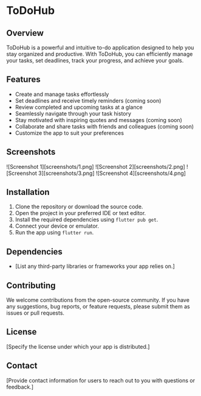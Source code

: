 # ToDoHub

## Overview
ToDoHub is a powerful and intuitive to-do application designed to help you stay organized and productive. With ToDoHub, you can efficiently manage your tasks, set deadlines, track your progress, and achieve your goals.

## Features
- Create and manage tasks effortlessly
- Set deadlines and receive timely reminders (coming soon)
- Review completed and upcoming tasks at a glance
- Seamlessly navigate through your task history
- Stay motivated with inspiring quotes and messages (coming soon)
- Collaborate and share tasks with friends and colleagues (coming soon)
- Customize the app to suit your preferences

## Screenshots
![Screenshot 1][screenshots/1.png]
![Screenshot 2][screenshots/2.png]
![Screenshot 3][screenshots/3.png]
![Screenshot 4][screenshots/4.png]

## Installation
1. Clone the repository or download the source code.
2. Open the project in your preferred IDE or text editor.
3. Install the required dependencies using `flutter pub get`.
4. Connect your device or emulator.
5. Run the app using `flutter run`.

## Dependencies
- [List any third-party libraries or frameworks your app relies on.]

## Contributing
We welcome contributions from the open-source community. If you have any suggestions, bug reports, or feature requests, please submit them as issues or pull requests.

## License
[Specify the license under which your app is distributed.]

## Contact
[Provide contact information for users to reach out to you with questions or feedback.]

